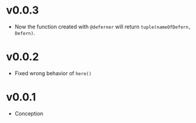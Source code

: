 # v0.0.3
- Now the function created with `@deferner` will return `tuple(nameOfDefern, Defern)`.

# v0.0.2
- Fixed wrong behavior of `here()`

# v0.0.1
- Conception